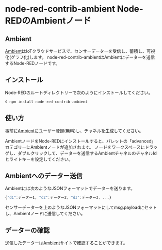 # node-red-contrib-ambient Node-REDのAmbientノード

## Ambient
[Ambient](https://ambidata.io)はIoTクラウドサービスで、センサーデーターを受信し、蓄積し、可視化(グラフ化)します。
node-red-contrib-ambientはAmbientにデーターを送信するNode-REDノードです。

## インストール

Node-REDのルートディレクトリーで次のようにインストールしてください。

```sh
$ npm install node-red-contrib-ambient
```

## 使い方

事前に[Ambient](https://ambidata.io)にユーザー登録(無料)し、チャネルを生成してください。

AmbientノードをNode-REDにインストールすると、パレットの「advanced」カテゴリーにAmbientノードが追加されます。
ノードをワークスペースにドラッグし、ダブルクリックして、データーを送信するAmbientチャネルのチャネルIdとライトキーを設定してください。

## Ambientへのデーター送信

Ambientには次のようなJSONフォーマットでデーターを送ります。

```javascript
{"d1":データー1, "d2":データー2, "d3":データー3, ...}
```

センサーデーターを上のようなJSONフォーマットにしてmsg.payloadにセットし、Ambientノードに送信してください。

## データーの確認

送信したデーターは[Ambient](https://ambidata.io)サイトで確認することができます。
